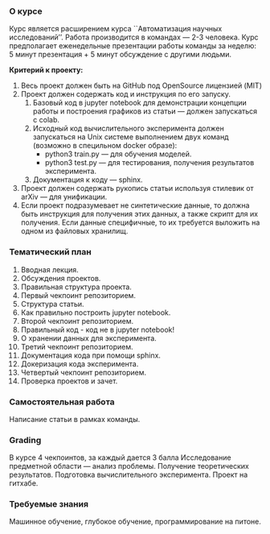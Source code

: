 ### О курсе

Курс является расширением курса ``Автоматизация научных исследований’’.
Работа производится в командах — 2-3 человека.
Курс предполагает еженедельные презентации работы команды за неделю: 5 минут презентация + 5 минут обсуждение с другими людьми.

**Критерий к проекту:**

1. Весь проект должен быть на GitHub под OpenSource лицензией (MIT)
2. Проект должен содержать код и инструкция по его запуску.
   1. Базовый код в jupyter notebook для демонстрации концепции работы и построения графиков из статьи — должен запускаться с colab.
   2. Исходный код вычислительного эксперимента должен запускаться на Unix системе выполнением двух команд (возможно в специльном docker образе):
      - python3 train.py — для обучения моделей.
      - python3 test.py — для тестирования, получения результатов эксперимента.
   3. Документация к коду — sphinx.
3. Проект должен содержать рукопись статьи используя стилевик от arXiv — для унификации.
4. Если проект подразумевает не синтетические данные, то должна быть инструкция для получения этих данных, а также скрипт для их получения. Если данные специфичные, то их требуется выложить на одном из файловых хранилищ.

### Тематический план

1. Вводная лекция.
2. Обсуждения проектов.
3. Правильная структура проекта.
4. Первый чекпоинт репозиторием.
5. Структура статьи.
6. Как правильно построить jupyter notebook.
7. Второй чекпоинт репозиторием.
8. Правильный код - код не в jupyter notebook!
9. О хранении данных для эксперимента.
10. Третий чекпоинт репозиторием.
11. Документация кода при помощи sphinx.
12. Докеризация кода эксперимента.
13. Четвертый чекпоинт репозиторием.
14. Проверка проектов и зачет.

### Самостоятельная работа

Написание статьи в рамках команды.

### Grading

В курсе 4 чекпоинтов, за каждый дается 3 балла
Исследование предметной области — анализ проблемы.
Получение теоретических результатов.
Подготовка вычислительного эксперимента.
Проект на гитхабе.

### Требуемые знания

Машинное обучение, глубокое обучение, программирование на питоне.
